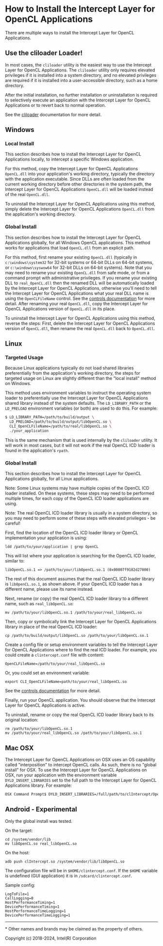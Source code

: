 # How to Install the Intercept Layer for OpenCL Applications

There are multiple ways to install the Intercept Layer for OpenCL Applications.

## Use the cliloader Loader!

In most cases, the `cliloader` utility is the easiest way to use the Intercept
Layer for OpenCL Applications.
The `cliloader` utility only requires elevated privileges if it is installed
into a system directory, and no elevated privileges are required if it is
installed into a user-accessible directory, such as a home directory.

After the initial installation, no further installation or uninstallation is
required to selectively execute an application with the Intercept Layer for
OpenCL Applications or to revert back to normal operation.

See the [cliloader](cliloader.md) documentation for more detail.

## Windows

### Local Install

This section describes how to install the Intercept Layer for OpenCL
Applications locally, to intercept a specific Windows application.

For this method, copy the Intercept Layer for OpenCL Applications `OpenCL.dll`
into your application's working directory, typically the directory with the
application executable.
Since DLLs are often loaded from the current working directory before other
directories in the system path, the Intercept Layer for OpenCL Applications
`OpenCL.dll` will be loaded instead of the real `OpenCL.dll`.

To uninstall the Intercept Layer for OpenCL Applications using this method,
simply delete the Intercept Layer for OpenCL Applications `OpenCL.dll` from the
application's working directory.

### Global Install

This section describes how to install the Intercept Layer for OpenCL
Applications globally, for all Windows OpenCL applications.
This method works for applications that load `OpenCL.dll` from an explicit path.

For this method, first rename your existing `OpenCL.dll` (typically in
`c:\windows\system32` for 32-bit systems or 64-bit DLLs on 64-bit systems, or
`c:\windows\syswow64` for 32-bit DLLs on 64-bit systems).
Note that you may need to rename your existing `OpenCL.dll` from safe mode, or
from a command prompt with administrative privileges.
If you rename your existing DLL to `real_OpenCL.dll` then the renamed DLL will be
automatically loaded by the Intercept Layer for OpenCL Applications, otherwise
you'll need to tell the Intercept Layer for OpenCL Applications what your real
DLL name is using the `OpenCLFileName` control.
See the [controls documentation](controls.md) for more detail.
After renaming your real `OpenCL.dll`, copy the Intercept Layer for OpenCL
Applications version of `OpenCL.dll` in its place.

To uninstall the Intercept Layer for OpenCL Applications using this method,
reverse the steps: First, delete the Intercept Layer for OpenCL Applications
version of `OpenCL.dll`, then rename the real `OpenCL.dll` back to `OpenCL.dll`.

## Linux

### Targeted Usage

Because Linux applications typically do not load shared libraries preferentially
from the application's working directory, the steps for targeted usage on Linux
are slightly different than the "local install" method on Windows.

This method uses environment variables to instruct the operating system loader
to preferentially use the Intercept Layer for OpenCL Applications shared library
instead of the system defaults.
The `LD_LIBRARY_PATH` or the `LD_PRELOAD` environment variables (or both) are
used to do this.
For example:

```sh
$ LD_LIBRARY_PATH=/path/to/build/output \
  LD_PRELOAD=/path/to/build/output/libOpenCL.so \
  CLI_OpenCLFileName=/path/to/real/libOpenCL.so \
  ./your_application
```

This is the same mechanism that is used internally by the `cliloader` utility.
It will work in most cases, but it will not work if the real OpenCL ICD loader
is found in the application's `rpath`.

### Global Install

This section describes how to install the Intercept Layer for OpenCL
Applications globally, for all Linux applications.

Note: Some Linux systems may have multiple copies of the OpenCL ICD loader
installed.
On these systems, these steps may need to be performed multiple times, for each
copy of the OpenCL ICD loader applications are using.

Note: The real OpenCL ICD loader library is usually in a system directory, so
you may need to perform some of these steps with elevated privileges - be
careful!

First, find the location of the OpenCL ICD loader library or OpenCL
implementation your application is using:

```
ldd /path/to/your/application | grep OpenCL
```

This will list where your application is searching for the OpenCL ICD loader, similar to:

```
libOpenCL.so.1 => /path/to/your/libOpenCL.so.1 (0x00007f9182d27000)
```

The rest of this document assumes that the real OpenCL ICD loader library is
`libOpenCL.so.1`, as shown above. If your OpenCL ICD loader has a different
name, please use its name instead.

Next, rename (or copy) the real OpenCL ICD loader library to a different name,
such as `real_libOpenCL.so`:

```
mv /path/to/your/libOpenCL.so.1 /path/to/your/real_libOpenCL.so
```

Then, copy or symbolically link the Intercept Layer for OpenCL Applications
library in place of the real OpenCL ICD loader:

```
cp /path/to/build/output/libOpenCL.so /path/to/your/libOpenCL.so.1
```

Create a config file or setup environment variables to tell the Intercept Layer
for OpenCL Applications where to find the real ICD loader.
For example, you could create a `clintercept.conf` file with content:

```
OpenCLFileName=/path/to/your/real_libOpenCL.so
```

Or, you could set an environment variable:

```
export CLI_OpenCLFileName=path/to/your/real_libOpenCL.so
```

See the [controls documentation](controls.md) for more detail.

Finally, run your OpenCL application.
You should observe that the Intercept Layer for OpenCL Applications is active.

To uninstall, rename or copy the real OpenCL ICD loader library back to its
original location:

```
rm /path/to/your/libOpenCL.so.1
mv /path/to/your/real_libOpenCL.so /path/to/your/libOpenCL.so.1
```

## Mac OSX

The Intercept Layer for OpenCL Applications on OSX uses an OS capability called
"interposition" to intercept OpenCL calls.  As such, there is no "global
install" for OSX.  To use the Intercept Layer for OpenCL Applications on OSX,
run your application with the environment variable `DYLD_INSERT_LIBRARIES` set
to the full path to the Intercept Layer for OpenCL Applications library.  For
example:

```sh
OSX Command Prompt$ DYLD_INSERT_LIBRARIES=/full/path/to/clIntercept/OpenCL ./HelloWorld
```

## Android - Experimental

Only the global install was tested.

On the target:

```
cd /system/vendor/lib
mv libOpenCL.so real_libOpenCL.so
```

On the host:

```
adb push clIntercept.so /system/vendor/lib/libOpenCL.so
```

The configuration file will be in `$HOME/clintercept.conf`.
If the `$HOME` variable is undefined (GUI application) it is in `/sdcard/clintercept.conf`.

Sample config:

```
LogToFile=1
CallLogging=0
HostPerformanceTiming=1
DevicePerformanceTiming=1
HostPerformanceTimeLogging=1
DevicePerformanceTimeLogging=1
```

---

\* Other names and brands may be claimed as the property of others.

Copyright (c) 2018-2024, Intel(R) Corporation
